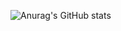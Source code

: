 
![Anurag's GitHub stats](https://github-readme-stats.vercel.app/api?username=Sefik17&show_icons=true&theme=radical)
